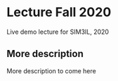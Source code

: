 # Lecture Fall 2020
Live demo lecture for SIM3IL, 2020

## More description
More description to come here
